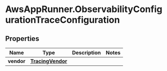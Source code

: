 # AwsAppRunner.ObservabilityConfigurationTraceConfiguration

## Properties

Name | Type | Description | Notes
------------ | ------------- | ------------- | -------------
**vendor** | [**TracingVendor**](TracingVendor.md) |  | 


